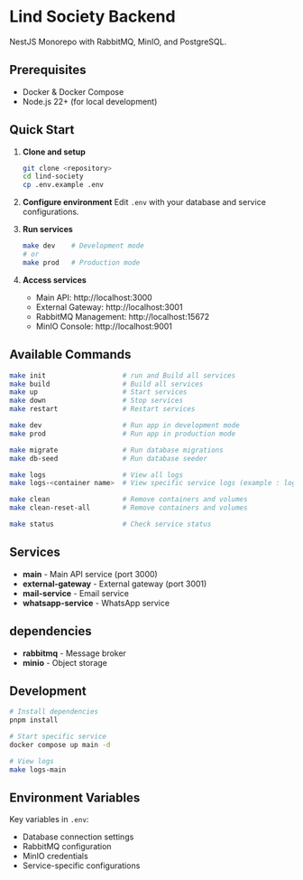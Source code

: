 # Lind Society Backend

NestJS Monorepo with RabbitMQ, MinIO, and PostgreSQL.

## Prerequisites

- Docker & Docker Compose
- Node.js 22+ (for local development)

## Quick Start

1. **Clone and setup**

   ```bash
   git clone <repository>
   cd lind-society
   cp .env.example .env
   ```

2. **Configure environment**
   Edit `.env` with your database and service configurations.

3. **Run services**

   ```bash
   make dev    # Development mode
   # or
   make prod   # Production mode
   ```

4. **Access services**
   - Main API: http://localhost:3000
   - External Gateway: http://localhost:3001
   - RabbitMQ Management: http://localhost:15672
   - MinIO Console: http://localhost:9001

## Available Commands

```bash
make init                   # run and Build all services
make build                  # Build all services
make up                     # Start services
make down                   # Stop services
make restart                # Restart services

make dev                    # Run app in development mode
make prod                   # Run app in production mode

make migrate                # Run database migrations
make db-seed                # Run database seeder

make logs                   # View all logs
make logs-<container name>  # View specific service logs (example : logs-main)

make clean                  # Remove containers and volumes
make clean-reset-all        # Remove containers and volumes

make status                 # Check service status
```

## Services

- **main** - Main API service (port 3000)
- **external-gateway** - External gateway (port 3001)
- **mail-service** - Email service
- **whatsapp-service** - WhatsApp service

## dependencies

- **rabbitmq** - Message broker
- **minio** - Object storage

## Development

```bash
# Install dependencies
pnpm install

# Start specific service
docker compose up main -d

# View logs
make logs-main
```

## Environment Variables

Key variables in `.env`:

- Database connection settings
- RabbitMQ configuration
- MinIO credentials
- Service-specific configurations
